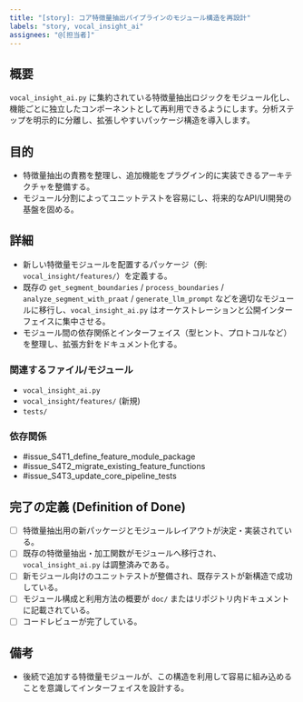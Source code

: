 ```yaml
---
title: "[story]: コア特徴量抽出パイプラインのモジュール構造を再設計"
labels: "story, vocal_insight_ai"
assignees: "@[担当者]"
---
```


## 概要

`vocal_insight_ai.py` に集約されている特徴量抽出ロジックをモジュール化し、機能ごとに独立したコンポーネントとして再利用できるようにします。分析ステップを明示的に分離し、拡張しやすいパッケージ構造を導入します。

## 目的

- 特徴量抽出の責務を整理し、追加機能をプラグイン的に実装できるアーキテクチャを整備する。
- モジュール分割によってユニットテストを容易にし、将来的なAPI/UI開発の基盤を固める。

## 詳細

- 新しい特徴量モジュールを配置するパッケージ（例: `vocal_insight/features/`）を定義する。
- 既存の `get_segment_boundaries` / `process_boundaries` / `analyze_segment_with_praat` / `generate_llm_prompt` などを適切なモジュールに移行し、`vocal_insight_ai.py` はオーケストレーションと公開インターフェイスに集中させる。
- モジュール間の依存関係とインターフェイス（型ヒント、プロトコルなど）を整理し、拡張方針をドキュメント化する。

### 関連するファイル/モジュール

- `vocal_insight_ai.py`
- `vocal_insight/features/` (新規)
- `tests/`

### 依存関係

- #issue_S4T1_define_feature_module_package
- #issue_S4T2_migrate_existing_feature_functions
- #issue_S4T3_update_core_pipeline_tests

## 完了の定義 (Definition of Done)

- [ ] 特徴量抽出用の新パッケージとモジュールレイアウトが決定・実装されている。
- [ ] 既存の特徴量抽出・加工関数がモジュールへ移行され、`vocal_insight_ai.py` は調整済みである。
- [ ] 新モジュール向けのユニットテストが整備され、既存テストが新構造で成功している。
- [ ] モジュール構成と利用方法の概要が `doc/` またはリポジトリ内ドキュメントに記載されている。
- [ ] コードレビューが完了している。

## 備考

- 後続で追加する特徴量モジュールが、この構造を利用して容易に組み込めることを意識してインターフェイスを設計する。
